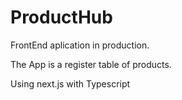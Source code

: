 # ProductHub
FrontEnd aplication in production.

The App is a register table of products.

Using next.js with Typescript
